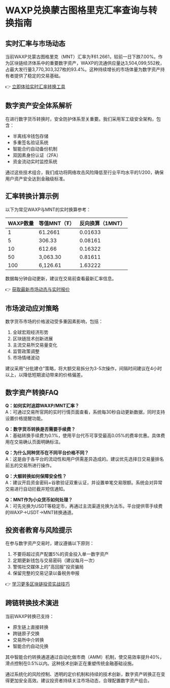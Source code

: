 # WAXP兑换蒙古图格里克汇率查询与转换指南

## 实时汇率与市场动态
当前WAXP兑蒙古图格里克（MNT）汇率为₮61.2661，较前一日下跌7.00%。作为区块链经济体系中的重要数字资产，WAXP的流通供应量达3,504,099,552枚，占最大发行量3,770,303,327枚的93.4%。这种持续增长的市场体量为数字资产持有者提供了稳定的交易基础。

👉 [立即体验实时汇率转换工具](https://bit.ly/okx_welcome)

## 数字资产安全体系解析
在进行数字货币转换时，安全防护体系至关重要。我们采用军工级安全架构，包含：
- 半离线冷钱包存储
- 多重签名验证系统
- 智能合约自动备份机制
- 双因素身份认证（2FA）
- 资金流动实时监控系统

通过这些技术组合，我们成功将网络攻击风险降低至行业平均水平的1/200，确保用户资产安全达到金融级标准。

## 汇率转换计算示例
以下为常见WAXP与MNT的实时换算参考：

| WAXP数量 | 等值MNT（₮） | 反向换算（1MNT） |
|----------|---------------|------------------|
| 1        | 61.2661       | 0.01633          |
| 5        | 306.33        | 0.08161          |
| 10       | 612.66        | 0.16322          |
| 50       | 3,063.30      | 0.81611          |
| 100      | 6,126.61      | 1.63222          |

数据每分钟自动更新，建议在交易前查看最新汇率信息。

👉 [获取最新市场动态与实时报价](https://bit.ly/okx_welcome)

## 市场波动应对策略
数字货币市场的价格波动受多重因素影响，包括：
1. 全球宏观经济形势
2. 区块链技术创新进展
3. 主流交易所交易量变化
4. 监管政策调整
5. 市场情绪波动

建议采用"分批建仓"策略，将大额交易拆分为3-5次操作，间隔时间建议在4小时以上，以降低短期波动带来的价格偏差。

## 数字资产转换FAQ

**Q：如何实时追踪WAXP/MNT汇率？**  
A：可通过交易所官网的实时行情页面查看，系统每30秒自动更新数据，同时支持设置价格提醒功能。

**Q：数字货币转换是否需要手续费？**  
A：基础转换手续费为0.1%，使用平台代币可享受最高0.05%的费率优惠。具体费用在交易确认页面明确标注。

**Q：为什么同种货币在不同平台价格不同？**  
A：这是由于各平台的流动性和用户供需差异造成的。建议优先选择日交易量排名前五的交易所进行操作。

**Q：大额转换如何保障安全性？**  
A：建议开启资金密码+谷歌验证双重认证，并设置单笔交易限额。系统会对异常交易进行自动拦截并短信通知。

**Q：MNT作为小众货币如何处理？**  
A：可先兑换为USDT等稳定币，再通过主流渠道兑换为法币。平台提供零手续费的WAXP→USDT→MNT转换通道。

## 投资者教育与风险提示
在参与数字资产交易时，建议遵循以下原则：
1. 不要将超过资产配置5%的资金投入单一数字资产
2. 定期更新钱包与交易密码（建议每月一次）
3. 警惕社交媒体上的"高回报"投资骗局
4. 保留完整的交易记录以备税务申报

👉 [学习更多区块链投资实战技巧](https://bit.ly/okx_welcome)

## 跨链转换技术演进
当前WAXP转换已支持：
- 原生链上直接转换
- 跨链原子交换
- 交易所中介转换
- 智能合约自动兑换

其中智能合约转换通道通过自动化做市商（AMM）机制，使交易效率提升40%，滑点控制在0.5%以内。这种技术创新正在重塑传统金融基础设施。

通过系统化的风险控制、透明的定价机制和持续的技术创新，数字资产转换正在变得更加安全高效。建议投资者持续关注市场动态，合理配置数字资产组合。
